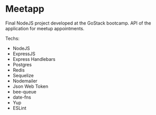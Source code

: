 # Meetapp

Final NodeJS project developed at the GoStack bootcamp. API of the application for meetup appointments.

Techs:

- NodeJS
- ExpressJS
- Express Handlebars
- Postgres
- Redis
- Sequelize
- Nodemailer
- Json Web Token
- bee-queue
- date-fns
- Yup
- ESLint
